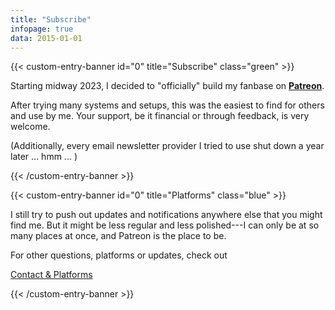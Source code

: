 ```yaml
---
title: "Subscribe"
infopage: true
data: 2015-01-01
---
```

{{< custom-entry-banner id="0" title="Subscribe" class="green" >}}

Starting midway 2023, I decided to "officially" build my fanbase on <strong><a href="https://patreon.com/tiamopastoor">Patreon</a></strong>.

After trying many systems and setups, this was the easiest to find for others and use by me. Your support, be it financial or through feedback, is very welcome.

(Additionally, every email newsletter provider I tried to use shut down a year later ... hmm ... )

{{< /custom-entry-banner >}}

{{< custom-entry-banner id="0" title="Platforms" class="blue" >}}

I still try to push out updates and notifications anywhere else that you might find me. But it might be less regular and less polished---I can only be at so many places at once, and Patreon is the place to be.

For other questions, platforms or updates, check out

<a href="/info/contact" class="btn">Contact & Platforms</a>

{{< /custom-entry-banner >}}
